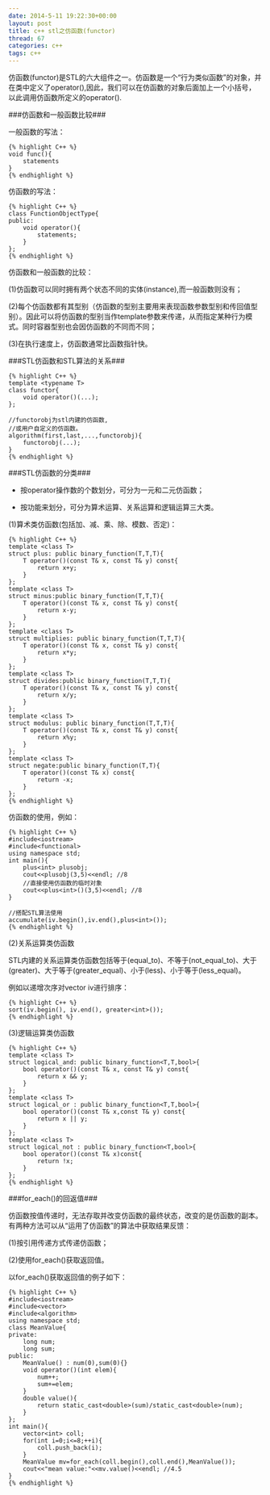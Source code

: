 ```yaml
---
date: 2014-5-11 19:22:30+00:00
layout: post
title: c++ stl之仿函数(functor)
thread: 67
categories: c++
tags: c++
---
```


仿函数(functor)是STL的六大组件之一。仿函数是一个“行为类似函数”的对象，并在类中定义了operator(),因此，我们可以在仿函数的对象后面加上一个小括号，以此调用仿函数所定义的operator().

###仿函数和一般函数比较###

一般函数的写法：

	{% highlight C++ %}
	void func(){
		statements
	}
	{% endhighlight %}

仿函数的写法：

	{% highlight C++ %}
	class FunctionObjectType{
	public:
		void operator(){
			statements;
		}
	};
	{% endhighlight %}
	
仿函数和一般函数的比较：

(1)仿函数可以同时拥有两个状态不同的实体(instance),而一般函数则没有；

(2)每个仿函数都有其型别（仿函数的型别主要用来表现函数参数型别和传回值型别）。因此可以将仿函数的型别当作template参数来传递，从而指定某种行为模式。同时容器型别也会因仿函数的不同而不同；

(3)在执行速度上，仿函数通常比函数指针快。


###STL仿函数和STL算法的关系###

	{% highlight C++ %}
	template <typename T>
	class functor{
		void operator()(...);
	};
	
	//functorobj为stl内建的仿函数,
	//或用户自定义的仿函数。
	algorithm(first,last,...,functorobj){
		functorobj(...);
	}
	{% endhighlight %}

###STL仿函数的分类###

- 按operator操作数的个数划分，可分为一元和二元仿函数；

- 按功能来划分，可分为算术运算、关系运算和逻辑运算三大类。

(1)算术类仿函数(包括加、减、乘、除、模数、否定)：

	{% highlight C++ %}
	template <class T>
	struct plus: public binary_function(T,T,T){
		T operator()(const T& x, const T& y) const{
			return x+y;
		}
	};
	template <class T>
	struct minus:public binary_function(T,T,T){
		T operator()(const T& x, const T& y) const{
			return x-y;
		}
	};
	template <class T>
	struct multiplies: public binary_function(T,T,T){
		T operator()(const T& x, const T& y) const{
			return x*y;
		}
	};
	template <class T>
	struct divides:public binary_function(T,T,T){
		T operator()(const T& x, const T& y) const{
			return x/y;
		}
	};
	template <class T>
	struct modulus: public binary_function(T,T,T){
		T operator()(const T& x, const T& y) const{
			return x%y;
		}
	};
	template <class T>
	struct negate:public binary_function(T,T){
		T operator()(const T& x) const{
			return -x;
		}
	};
	{% endhighlight %}
	
仿函数的使用，例如：

	{% highlight C++ %}
	#include<iostream>
	#include<functional>
	using namespace std;
	int main(){
    	plus<int> plusobj;
    	cout<<plusobj(3,5)<<endl; //8
    	//直接使用仿函数的临时对象
    	cout<<plus<int>()(3,5)<<endl; //8
	}

	//搭配STL算法使用
	accumulate(iv.begin(),iv.end(),plus<int>());
	{% endhighlight %}
	
(2)关系运算类仿函数

STL内建的关系运算类仿函数包括等于(equal_to)、不等于(not_equal_to)、大于(greater)、大于等于(greater_equal)、小于(less)、小于等于(less_equal)。

例如以递增次序对vector iv进行排序：

	{% highlight C++ %}
	sort(iv.begin(), iv.end(), greater<int>());
	{% endhighlight %}

(3)逻辑运算类仿函数

	{% highlight C++ %}
	template <class T>
	struct logical_and: public binary_function<T,T,bool>{
    	bool operator()(const T& x, const T& y) const{
        	return x && y;
    	}
	};
	template <class T>
	struct logical_or : public binary_function<T,T,bool>{
    	bool operator()(const T& x,const T& y) const{
        	return x || y;
    	}
	};
	template <class T>
	struct logical_not : public binary_function<T,bool>{
    	bool operator()(const T& x)const{
        	return !x;
    	}
	};
	{% endhighlight %}
	
###for_each()的回返值###

仿函数按值传递时，无法存取并改变仿函数的最终状态，改变的是仿函数的副本。有两种方法可以从“运用了仿函数”的算法中获取结果反馈：

(1)按引用传递方式传递仿函数；

(2)使用for_each()获取返回值。

以for_each()获取返回值的例子如下：

	{% highlight C++ %}
	#include<iostream>
	#include<vector>
	#include<algorithm>
	using namespace std;
	class MeanValue{
	private:
    	long num;
    	long sum;
	public:
    	MeanValue() : num(0),sum(0){}
    	void operator()(int elem){
        	num++;
        	sum+=elem;
    	}
    	double value(){
        	return static_cast<double>(sum)/static_cast<double>(num);
    	}
	};
	int main(){
    	vector<int> coll;
    	for(int i=0;i<=8;++i){
        	coll.push_back(i);
    	}
    	MeanValue mv=for_each(coll.begin(),coll.end(),MeanValue());
    	cout<<"mean value:"<<mv.value()<<endl; //4.5
	}
	{% endhighlight %}










